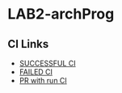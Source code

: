 # LAB2-archProg

## CI Links

- [SUCCESSFUL CI](https://github.com/ipassternak/LAB2-archProg/actions/runs/8170589055)
- [FAILED CI](https://github.com/ipassternak/LAB2-archProg/actions/runs/8230931610)
- [PR with run CI](https://github.com/ipassternak/LAB2-archProg/pull/1)
